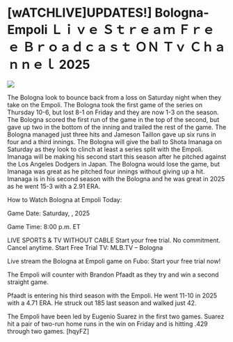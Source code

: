 # [wATCHLIVE]UPDATES!] Bologna-Empoli Ｌｉｖｅ Ｓｔｒｅａｍ Ｆｒｅｅ Ｂｒｏａｄｃａｓｔ ＯＮ Ｔｖ Ｃｈａｎｎｅｌ  2025  
  
  
[![](https://i.imgur.com/qSNzIqt.png)](https://movie.rssnews.media/KZhSnybxL.php)  
  
The Bologna look to bounce back from a loss on Saturday night when they take on the Empoli. The Bologna took the first game of the series on Thursday 10-6, but lost 8-1 on Friday and they are now 1-3 on the season. The Bologna scored the first run of the game in the top of the second, but gave up two in the bottom of the inning and trailed the rest of the game. The Bologna managed just three hits and Jameson Taillon gave up six runs in four and a third innings. The Bologna will give the ball to Shota Imanaga on Saturday as they look to clinch at least a series split with the Empoli. Imanaga will be making his second start this season after he pitched against the Los Angeles Dodgers in Japan. The Bologna would lose the game, but Imanaga was great as he pitched four innings without giving up a hit. Imanaga is in his second season with the Bologna and he was great in 2025 as he went 15-3 with a 2.91 ERA.

How to Watch Bologna at Empoli Today:

Game Date: Saturday, , 2025

Game Time: 8:00 p.m. ET

LIVE SPORTS & TV WITHOUT CABLE
Start your free trial. No commitment. Cancel anytime.
Start Free Trial
TV: MLB.TV – Bologna

Live stream the Bologna at Empoli game on Fubo: Start your free trial now!

The Empoli will counter with Brandon Pfaadt as they try and win a second straight game.

Pfaadt is entering his third season with the Empoli. He went 11-10 in 2025 with a 4.71 ERA. He struck out 185 last season and walked just 42.

The Empoli have been led by Eugenio Suarez in the first two games. Suarez hit a pair of two-run home runs in the win on Friday and is hitting .429 through two games. [hqyFZ]